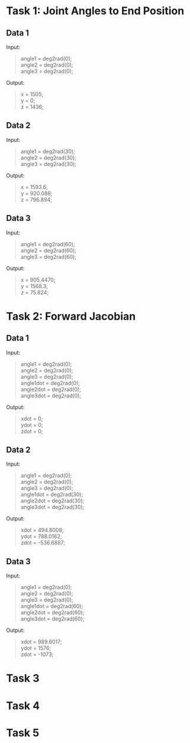 # Task 1: Joint Angles to End Position
## Data 1
Input:
> angle1 = deg2rad(0);  
> angle2 = deg2rad(0);  
> angle3 = deg2rad(0);

Output:
> x = 1505;  
> y = 0;  
> z = 1436;
> 
## Data 2
Input:
> angle1 = deg2rad(30);  
> angle2 = deg2rad(30);  
> angle3 = deg2rad(30);  

Output:
> x = 1593.6;  
> y = 920.088;  
> z = 796.894;
> 
## Data 3
Input:
> angle1 = deg2rad(60);  
> angle2 = deg2rad(60);  
> angle3 = deg2rad(60);  

Output:
> x = 905.4470;  
> y = 1568.3;  
> z = 75.824;

# Task 2: Forward Jacobian
## Data 1
Input:
> angle1 = deg2rad(0);  
> angle2 = deg2rad(0);  
> angle3 = deg2rad(0);  
> angle1dot = deg2rad(0);  
> angle2dot = deg2rad(0);  
> angle3dot = deg2rad(0);  

Output:
> xdot = 0;  
> ydot = 0;  
> zdot = 0;  

## Data 2
Input:
> angle1 = deg2rad(0);  
> angle2 = deg2rad(0);  
> angle3 = deg2rad(0);  
> angle1dot = deg2rad(30);  
> angle2dot = deg2rad(30);  
> angle3dot = deg2rad(30);  


Output:
> xdot = 494.8008;  
> ydot = 788.0162;  
> zdot = -536.6887;  

## Data 3
Input:
> angle1 = deg2rad(0);  
> angle2 = deg2rad(0);  
> angle3 = deg2rad(0);  
> angle1dot = deg2rad(60);  
> angle2dot = deg2rad(60);  
> angle3dot = deg2rad(60);  

Output:
> xdot = 989.6017;  
> ydot = 1576;  
> zdot = -1073; 


# Task 3

# Task 4

# Task 5